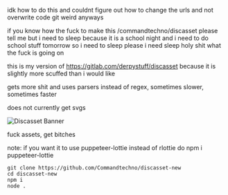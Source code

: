 idk how to do this and couldnt figure out how to change the urls and not overwrite code git weird anyways

if you know how the fuck to make this /commandtechno/discasset please tell me but i need to sleep because it is a school night and i need to do school stuff tomorrow so i need to sleep please i need sleep holy shit what the fuck is going on

this is my version of https://gitlab.com/derpystuff/discasset because it is slightly more scuffed than i would like

gets more shit and uses parsers instead of regex, sometimes slower, sometimes faster

does not currently get svgs

![Discasset Banner](https://cdn.discordapp.com/attachments/415951527258095616/815901327681912882/discasset.banner.png)

fuck assets, get bitches

note: if you want it to use puppeteer-lottie instead of rlottie do npm i puppeteer-lottie

```
git clone https://github.com/Commandtechno/discasset-new
cd discasset-new
npm i
node .
```